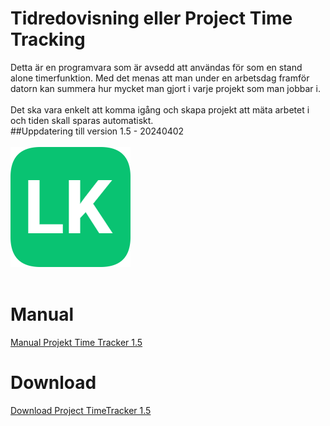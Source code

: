 # Tidredovisning eller Project Time Tracking 

Detta är en programvara som är avsedd att användas för som en stand alone timerfunktion. Med det menas att man under en arbetsdag framför datorn kan summera hur mycket man gjort i varje projekt som man jobbar i. </br></br>
Det ska vara enkelt att komma igång och skapa projekt att mäta arbetet i och tiden skall sparas automatiskt.<br/>
##Uppdatering till version 1.5 - 20240402
<br/><br/>
![LK icon](assets/logo.png)<br/>
<br/>
# Manual

[Manual Projekt Time Tracker 1.5](assets/Manual_ProjectTimeTracker_1.5_20240402.pdf)
<br/>

# Download

[Download Project TimeTracker 1.5](ProjectTimeTracker/assets/ProjectTimeTrackerSetup_1.5_20240402.msi)

